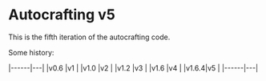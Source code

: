 # Autocrafting v5
This is the fifth iteration of the autocrafting code.

Some history:

|------|---|
|v0.6  |v1 |
|v1.0  |v2 |
|v1.2  |v3 |
|v1.6  |v4 |
|v1.6.4|v5 |
|------|---|